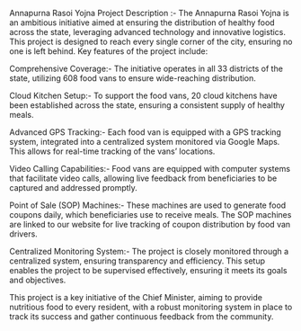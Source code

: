 Annapurna Rasoi Yojna Project Description :-
The Annapurna Rasoi Yojna is an ambitious initiative aimed at ensuring the distribution of healthy food across the state, leveraging advanced technology and innovative logistics. This project is designed to reach every single corner of the city, ensuring no one is left behind.
Key features of the project include:

Comprehensive Coverage:- The initiative operates in all 33 districts of the state, utilizing 608 food vans to ensure wide-reaching distribution.

Cloud Kitchen Setup:- To support the food vans, 20 cloud kitchens have been established across the state, ensuring a consistent supply of healthy meals.

Advanced GPS Tracking:- Each food van is equipped with a GPS tracking system, integrated into a centralized system monitored via Google Maps. This allows for real-time tracking of the vans’ locations.

Video Calling Capabilities:- Food vans are equipped with computer systems that facilitate video calls, allowing live feedback from beneficiaries to be captured and addressed promptly.

Point of Sale (SOP) Machines:- These machines are used to generate food coupons daily, which beneficiaries use to receive meals. The SOP machines are linked to our website for live tracking of coupon distribution by food van drivers.

Centralized Monitoring System:- The project is closely monitored through a centralized system, ensuring transparency and efficiency. This setup enables the project to be supervised effectively, ensuring it meets its goals and objectives.

This project is a key initiative of the Chief Minister, aiming to provide nutritious food to every resident, with a robust monitoring system in place to track its success and gather continuous feedback from the community.
